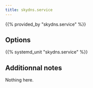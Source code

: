 ```yaml
---
title: skydns.service
---
```


{{% provided_by "skydns.service" %}}

## Options

{{% systemd_unit "skydns.service" %}}

## Additionnal notes

Nothing here.